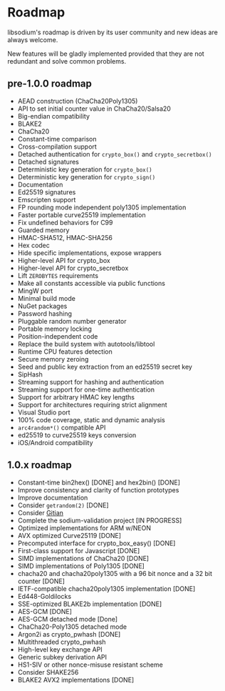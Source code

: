 # Roadmap

libsodium's roadmap is driven by its user community and new ideas are always welcome.

New features will be gladly implemented provided that they are not redundant and solve common problems.

## pre-1.0.0 roadmap

- AEAD construction (ChaCha20Poly1305)
- API to set initial counter value in ChaCha20/Salsa20
- Big-endian compatibility
- BLAKE2
- ChaCha20
- Constant-time comparison
- Cross-compilation support
- Detached authentication for `crypto_box()` and `crypto_secretbox()`
- Detached signatures
- Deterministic key generation for `crypto_box()`
- Deterministic key generation for `crypto_sign()`
- Documentation
- Ed25519 signatures
- Emscripten support
- FP rounding mode independent poly1305 implementation
- Faster portable curve25519 implementation
- Fix undefined behaviors for C99
- Guarded memory
- HMAC-SHA512, HMAC-SHA256
- Hex codec
- Hide specific implementations, expose wrappers
- Higher-level API for crypto_box
- Higher-level API for crypto_secretbox
- Lift `ZEROBYTES` requirements
- Make all constants accessible via public functions
- MingW port
- Minimal build mode
- NuGet packages
- Password hashing
- Pluggable random number generator
- Portable memory locking
- Position-independent code
- Replace the build system with autotools/libtool
- Runtime CPU features detection
- Secure memory zeroing
- Seed and public key extraction from an ed25519 secret key
- SipHash
- Streaming support for hashing and authentication
- Streaming support for one-time authentication
- Support for arbitrary HMAC key lengths
- Support for architectures requiring strict alignment
- Visual Studio port
- 100% code coverage, static and dynamic analysis
- `arc4random*()` compatible API
- ed25519 to curve25519 keys conversion
- iOS/Android compatibility

## 1.0.x roadmap

- Constant-time bin2hex() [DONE] and hex2bin() [DONE]
- Improve consistency and clarity of function prototypes
- Improve documentation
- Consider `getrandom(2)` [DONE]
- Consider [Gitian](https://gitian.org/)
- Complete the sodium-validation project [IN PROGRESS]
- Optimized implementations for ARM w/NEON
- AVX optimized Curve25119 [DONE]
- Precomputed interface for crypto_box_easy() [DONE]
- First-class support for Javascript [DONE]
- SIMD implementations of ChaCha20 [DONE]
- SIMD implementations of Poly1305 [DONE]
- chacha20 and chacha20poly1305 with a 96 bit nonce and a 32 bit counter [DONE]
- IETF-compatible chacha20poly1305 implementation [DONE]
- Ed448-Goldilocks
- SSE-optimized BLAKE2b implementation [DONE]
- AES-GCM [DONE]
- AES-GCM detached mode [Done]
- ChaCha20-Poly1305 detached mode
- Argon2i as crypto_pwhash [DONE]
- Multithreaded crypto_pwhash
- High-level key exchange API
- Generic subkey derivation API
- HS1-SIV or other nonce-misuse resistant scheme
- Consider SHAKE256
- BLAKE2 AVX2 implementations [DONE]
